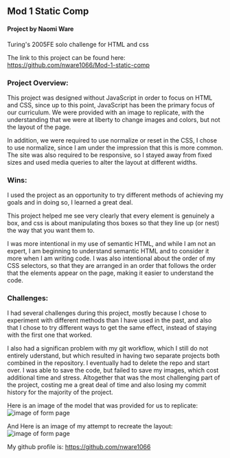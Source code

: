 ## Mod 1 Static Comp  

#### Project by Naomi Ware

Turing's 2005FE solo challenge for HTML and css

The link to this project can be found here: https://github.com/nware1066/Mod-1-static-comp

### Project Overview:

This project was designed without JavaScript in order to focus on HTML and CSS, since up to this point, JavaScript has been the primary focus of our curriculum. We were provided with an image to replicate, with the understanding that we were at liberty to change images and colors, but not the layout of the page.

In addition, we were required to use normalize or reset in the CSS, I chose to use normalize, since I am under the impression that this is more common. The site was also required to be responsive, so I stayed away from fixed sizes and used media queries to alter the layout at different widths.

### Wins:

I used the project as an opportunity to try different methods of achieving my goals and in doing so, I learned a great deal.

This project helped me see very clearly that every element is genuinely a box, and css is about manipulating thos boxes so that they line up (or nest) the way that you want them to.

I was more intentional in my use of semantic HTML, and while I am not an expert, I am beginning to understand semantic HTML and to consider it more when I am writing code. I was also intentional about the order of my CSS selectors, so that they are arranged in an order that follows the order that the elements appear on the page, making it easier to understand the code.

### Challenges:

I had several challenges during this project, mostly because I chose to experiment with different methods than I have used in the past, and also that I chose to try different ways to get the same effect, instead of staying with the first one that worked.

I also had a significan problem with my git workflow, which I still do not entirely uderstand, but which resulted in having two separate projects both combined in the repository. I eventually had to delete the repo and start over. I was able to save the code, but failed to save my images, which cost additional time and stress. Altogether that was the most challenging part of the project, costing me a great deal of time and also losing my commit history for the majority of the project.

Here is an image of the model that was provided for us to replicate:
![image of form page](./images.staticComp.png)
<br />

And Here is an image of my attempt to recreate the layout:
![image of form page](./images.mythicalCreat.png)


My github profile is: https://github.com/nware1066
